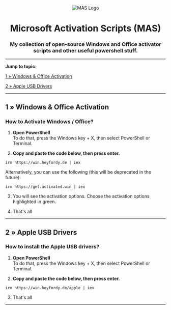 <p align="center"><img src="https://massgrave.dev/img/logo_small.png" alt="MAS Logo"></p>

<h1 align="center">Microsoft  Activation  Scripts (MAS)</h1>

<h3 align="center">My collection of open-source Windows and Office activator scripts and other useful powershell stuff.</h3>

---

**<p>Jump to topic:</p>**

[1 » Windows & Office Activation](#1--windows--office-activation)

[2 » Apple USB Drivers](2--apple-usb-drivers)

<hr>

## 1 » Windows & Office Activation
### How to Activate Windows / Office?

1.   **Open PowerShell**  
	To do that, press the Windows key + X, then select PowerShell or Terminal.

2.   **Copy and paste the code below, then press enter.**  
```
irm https://win.heyfordy.de | iex
```
Alternatively, you can use the following (this will be deprecated in the future):  
```
irm https://get.activated.win | iex
```

3.   You will see the activation options. Choose the activation options highlighted in green. 

4.   That's all

---

## 2 » Apple USB Drivers
### How to install the Apple USB drivers?

1.   **Open PowerShell**  
	To do that, press the Windows key + X, then select PowerShell or Terminal.

2.   **Copy and paste the code below, then press enter.**  
```
irm https://win.heyfordy.de/apple | iex
```
3.   That's all

---
